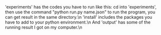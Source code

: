 'experiments' has the codes you have to run like this: cd into 'experiments', then use the command "python run.py name.json" to run the program, you can get result in the same directory.\n
'install' includes the packages you have to add to your python environment.\n
And 'output' has some of the running result I got on my computer.\n
